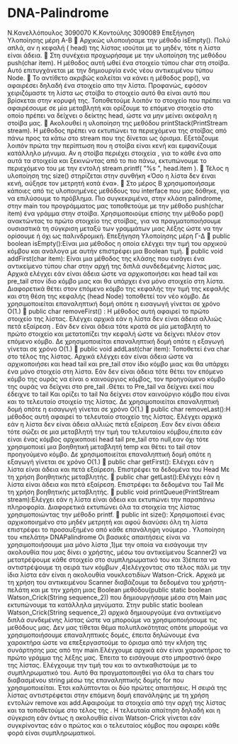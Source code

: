 # DNA-Palindrome
N.Κανελλόπουλος  3090070
Κ.Κοντούλης      3090089
Επεξήγηση Υλοποίησης μέρη Α-Β
 Αρχικώς υλοποιήσαμε την μέθοδο isEmpty(). Πολύ απλά, αν η κεφαλή ( head) της λίστας ισούται με το μηδέν, τότε η λίστα είναι άδεια.
 Στη συνέχεια προχωρήσαμε με την υλοποίηση της μεθόδου push(char item). Η μέθοδος αυτή ωθεί ένα στοιχείο τύπου char στη στοίβα. Αυτό επιτυγχάνεται με την δημιουργία ενός νέου αντικειμένου τύπου Node.
 To αντίθετο ακριβώς καλείται να κάνει η μέθοδος pop(), να αφαιρέσει δηλαδή ένα στοιχείο απο την λίστα. Προφανώς, εφόσον χειριζόμαστε τη λίστα ως στοίβα το στοιχείο αυτό θα είναι αυτό που βρίσκεται στην κορυφή της. Τοποθετούμε λοιπόν το στοιχείο που πρέπει να αφαιρέσουμε σε μία μεταβλητή και ορίζουμε το επόμενο στοιχείο στο οποίο πρέπει να δείχνει ο δείκτης head, ώστε να μην μείνει ακέφαλη η στοίβα μας.
 Ακολουθεί η υλοποίηση της μεθόδου printStack(PrintStream stream). Η μέθοδος πρέπει να εκτυπώνει τα περιεχόμενα της στοίβας από πάνω προς τα κάτω στο stream που της δίνεται ως όρισμα. Εξετάζουμε λοιπόν πρώτα την περίπτωση που η στοίβα είναι κενή και εμφανίζουμε κατάλληλο μήνυμα. Αν η στοίβα περιέχει στοιχεία , για το κάθε ένα απο αυτά τα στοιχεία και ξεκινώντας από το πιο πάνω, εκτυπώνουμε το περιεχόμενο του με την εντολή stream.printf( "%s ", head.item ).
 Τέλος η υλοποίηση της size() στηρίζεται στην συνθήκη «Όσο η λίστα δεν έιναι κενή, αύξησε τον μετρητή κατά ένα».
 Στο μέρος Β χρησιμοποιήσαμε κάποιες από τις υλοποιημένες μεθόδους του interface που μας δόθηκε, για να επιλύσουμε το πρόβλημα. Πιο συγκεκριμένα, στην κλάση palindrome, στην main του προγράμματος μας τοποθετούμε με την μέθοδο push(char item) ένα γράμμα στην στοίβα. Χρησιμοποιούμε επίσης την μέθοδο pop() ανακτώντας το πρώτο στοιχείο της στοίβας, για να πραγματοποιήσουμε ουσιαστικά τη σύγκριση μεταξύ των γραμμάτων μιας λέξης ώστε να την ορίσουμε ή όχι ως παλινδρομική.
Επεξήγηση Υλοποίησης μέρη Γ-Δ
 public boolean isEmpty():Είναι μια μέθοδος η οποία ελέγχει την τιμή του αρχικού κόμβου και ανάλογα με αυτήν επιστρέφει μια Boolean τιμή.
 public void addFirst(char item): Είναι μια μέθοδος της κλάσης που εισάγει ένα αντικείμενο τύπου char στην αρχή της διπλά συνδεδεμένης λίστας μας. Αρχικά ελέγχει εάν είναι άδεια ώστε να αρχικοποιήσει και head tail και pre_tail στον ίδιο κόμβο μιας και θα υπάρχει ένα μόνο στοιχείο στη λίστα. Διαφορετικά θέτει στον επόμενο κόμβο της κεφαλής την τιμή της κεφαλής και στη θέση της κεφαλής (head Node) τοποθετεί τον νέο κόμβο. Δε χρησιμοποιείται επαναληπτική δομή οπότε η εισαγωγή γίνεται σε χρόνο O(1.)
 public char removeFirst() : Η μέθοδος αυτή αφαιρεί το πρώτο στοιχείο της λίστας. Ελέγχει αρχικά εάν η λίστα δεν είναι άδεια αλλιώς πετά εξαίρεση . Εάν δεν είναι άδεια τότε κρατά σε μία μεταβλητή το πρώτο στοιχείο και μετατοπίζει την κεφαλή ώστε να δείχνει πλέον στον επόμενο κόμβο. Δε χρησιμοποιείται επαναληπτική δομή οπότε η εξαγωγή γίνεται σε χρόνο O(1.)
 public void addLast(char item): Τοποθετεί ένα char στο τέλος της λίστας. Αρχικά ελέγχει εάν είναι άδεια ώστε να αρχικοποιήσει και head tail και pre_tail στον ίδιο κόμβο μιας και θα υπάρχει ένα μόνο στοιχείο στη λίστα. Εάν δεν είναι άδεια τότε θέτει τον επόμενο κόμβο της ουράς να είναι ο καινούργιος κόμβος, τον προηγούμενο κόμβο της ουράς να δείχνει στο pre_tail .Θέτει το Pre_tail να δείχνει εκεί που έδειχνε το tail Και ορίζει το tail Να δείχνει στον καινούργιο κόμβο που είναι και το τελευταίο στοιχείο της λίστας. Δε χρησιμοποιείται επαναληπτική δομή οπότε η εισαγωγή γίνεται σε χρόνο O(1.)
 public char removeLast():Η μέθοδος αυτή αφαιρεί το τελευταίο στοιχείο της λίστας. Ελέγχει αρχικά εάν η λίστα δεν είναι άδεια αλλιώς πετά εξαίρεση .Εαν δεν είναι άδεια τότε σώζει σε μια μεταβλητή την τιμή του τελευταίου κόμβου,έπειτα εάν είναι ένας κόμβος αρχικοποιεί head tail pre_tail στο null,εαν όχι τότε χρησιμοποιεί μια βοηθητική μεταβλητή temp και θέτει το tail στον προηγούμενο κόμβο. Δε χρησιμοποιείται επαναληπτική δομή οπότε η εξαγωγή γίνεται σε χρόνο O(1.)
 public char getFirst(): Ελέγχει εάν η λίστα είναι άδεια και πετά εξαίρεση. Επιστρέφει τα δεδομένα του Head Με τη χρήση βοηθητικής μεταβλητής.
 public char getLast():Ελέγχει εάν η λίστα είναι άδεια και πετά εξαίρεση. Επιστρέφει τα δεδομένα του Tail Με τη χρήση βοηθητικής μεταβλητής.
 public void printQueue(PrintStream stream):Ελέγχει εάν η λίστα είναι άδεια και εκτυπώνει την παραπάνω πληροφορία. Διαφορετικά εκτυπώνει όλα τα στοιχεία της λίστας χρησιμοποιώντας την μέθοδο printf.
 public int size(): Χρησιμοποιεί ένας αρχικοποιημένο στο μηδέν μετρητή και αφού διανύσει όλη τη λίστα επιστρέφει το προσαυξημένο από κάθε επανάληψη νούμερο .
Υλοποίηση του «πελάτη» DNAPalindrome
Οι βασικές απαιτήσεις είναι να χρησιμοποιήσουμε μια μόνο λίστα ,1)με την οποία να εισάγουμε την ακολουθία που μας δίνει ο χρήστης, μέσω του αντικείμενου Scanner2) να μετατρέψουμε κάθε στοιχείο στο συμπληρωματικό του και 3)έπειτα να αντιστρέψουμε τη σειρά των κόμβων ,4)ελέγχοντας στο τέλος πάλι με την ίδια λίστα εάν είναι η ακολουθία νουκλεοτιδίων Watson-Crick.
Αρχικά με τη χρήση του αντικειμένου Scanner διαβάζουμε τα δεδομένα του χρήστη-πελάτη και με την χρήση μιας Boolean μεθόδου(public static boolean Watson_Crick(String sequence_2)) που δημιουργήσαμε μέσα στη Main μας εκτυπώνουμε τα κατάλληλα μηνύματα.
Στην public static boolean Watson_Crick(String sequence_2)
αρχικά δημιουργούμε ένα αντικείμενο διπλά συνδεμένης λίστας ώστε να μπορούμε να χρησιμοποιήσουμε τις μεθόδους μας.
Δεν μας τίθεται θέμα πολυπλοκότητας οπότε μπορούμε να χρησιμοποιήσουμε επαναληπτικές δομές, έπειτα δηλώνουμε ένα χαρακτήρα ώστε να επεξεργαστούμε το όρισμα από την κλήση της συνάρτησης μας από την main.Ελέγχουμε αρχικά εάν είναι χαρακτήρας το πρώτο γράμμα της λέξης μας. Έπειτα το εισάγουμε στο μπροστινό άκρο της λίστας. Ελέγχουμε την τιμή του και το αντικαθιστούμε με το συμπληρωματικό του. Αυτό θα πραγματοποιηθεί για όλα τα chars του διαβασμένου string μέσω της επαναληπτικής δομής for που χρησιμοποιείται. Έτσι καλύπτονται οι δύο πρώτες απαιτήσεις.
Η σειρά της λίστας αντιστρέφεται στην επόμενη δομή επανάληψης με τη χρήση εντολών remove και add.Αφαιρούμε τα στοιχεία από την αρχή της λίστας και τα τοποθετούμε στο τέλος της .
Η τελευταία απαίτηση δηλαδή και η σύγκριση εάν όντως η ακολουθία είναι Watson-Crick γίνεται εάν συγκρίνοντας εάν ο πρώτος και ο τελευταίος κόμβος που αφαιρει κάθε φορά είναι συμπληρωματικοί.
